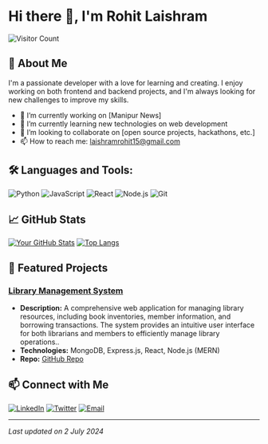 # Hi there 👋, I'm Rohit Laishram

![Visitor Count](https://visitor-badge.laobi.icu/badge?page_id=Rohit152002.Rohit152002)

## 🚀 About Me
I'm a passionate developer with a love for learning and creating. I enjoy working on both frontend and backend projects, and I'm always looking for new challenges to improve my skills.

- 🔭 I’m currently working on [Manipur News]
- 🌱 I’m currently learning new technologies on web development 
- 👯 I’m looking to collaborate on [open source projects, hackathons, etc.]
- 📫 How to reach me: [laishramrohit15@gmail.com](mailto:laishramrohit15@gmail.com)

## 🛠️ Languages and Tools:
![Python](https://img.shields.io/badge/Python-3776AB?style=for-the-badge&logo=python&logoColor=white)
![JavaScript](https://img.shields.io/badge/JavaScript-323330?style=for-the-badge&logo=javascript&logoColor=F7DF1E)
![React](https://img.shields.io/badge/React-20232A?style=for-the-badge&logo=react&logoColor=61DAFB)
![Node.js](https://img.shields.io/badge/Node.js-339933?style=for-the-badge&logo=nodedotjs&logoColor=white)
![Git](https://img.shields.io/badge/Git-F05032?style=for-the-badge&logo=git&logoColor=white)

## 📈 GitHub Stats
[![Your GitHub Stats](https://github-readme-stats.vercel.app/api?username=Rohit152002&show_icons=true&theme=radical)](https://github.com/Rohit152002)
[![Top Langs](https://github-readme-stats.vercel.app/api/top-langs/?username=Rohit152002&layout=compact&theme=radical)](https://github.com/Rohit152002)

## 🌟 Featured Projects
### [Library Management System](https://librarymanagementweb.vercel.app/)
- **Description:** A comprehensive web application for managing library resources, including book inventories, member information, and borrowing transactions. The system provides an intuitive user interface for both librarians and members to efficiently manage library operations..
- **Technologies:** MongoDB, Express.js, React, Node.js (MERN)
- **Repo:** [GitHub Repo](https://github.com/Lanthoiba123/UserSideLibrary)


## 📫 Connect with Me
[![LinkedIn](https://img.shields.io/badge/LinkedIn-0077B5?style=for-the-badge&logo=linkedin&logoColor=white)](https://linkedin.com/in/ohit-laishram-aa03681b9)
[![Twitter](https://img.shields.io/badge/Twitter-1DA1F2?style=for-the-badge&logo=twitter&logoColor=white)](https://x.com/RohitLaishram15)
[![Email](https://img.shields.io/badge/Email-D14836?style=for-the-badge&logo=gmail&logoColor=white)](mailto:laishramrohit15@gmail.com)

---

*Last updated on 2 July 2024*

